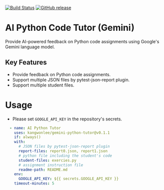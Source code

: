 [![Build Status](https://github.com/kangwonlee/gemini-python-tutor/workflows/build/badge.svg)](https://github.com/kangwonlee/gemini-python-tutor/actions)
[![GitHub release](https://img.shields.io/github/release/kangwonlee/gemini-python-tutor.svg)](https://github.com/kangwonlee/gemini-python-tutor/releases)

# AI Python Code Tutor (Gemini)

Provide AI-powered feedback on Python code assignments using Google's Gemini language model.

## Key Features

* Provide feedback on Python code assignments.
* Support multiple JSON files by pytest-json-report plugin.
* Support multiple student files.

# Usage
* Please set `GOOGLE_API_KEY` in the repository's secrets.
``` yaml
  - name: AI Python Tutor
    uses: kangwonlee/gemini-python-tutor@v0.1.1
    if: always()
    with:
      # JSON files by pytest-json-report plugin
      report-files: report0.json, report1.json
      # python file including the student's code
      student-files: exercies.py
      # assignment instruction file
      readme-path: README.md
    env:
      GOOGLE_API_KEY: ${{ secrets.GOOGLE_API_KEY }}
    timeout-minutes: 5
```
